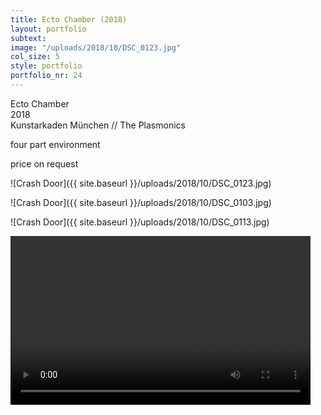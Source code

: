 ```yaml
---
title: Ecto Chamber (2018)
layout: portfolio
subtext: 
image: "/uploads/2018/10/DSC_0123.jpg"
col_size: 5
style: portfolio
portfolio_nr: 24
---
```


Ecto Chamber  
2018  
Kunstarkaden München // The Plasmonics

four part environment

price on request

![Crash Door]({{ site.baseurl }}/uploads/2018/10/DSC_0123.jpg)

![Crash Door]({{ site.baseurl }}/uploads/2018/10/DSC_0103.jpg)

![Crash Door]({{ site.baseurl }}/uploads/2018/10/DSC_0113.jpg)

<div style="width: 480px;" class="wp-video"><video class="wp-video-shortcode" id="video-1062-1" width="480" height="270" preload="metadata" controls="controls"><source type="video/mp4" src="{{ site.baseurl }}/uploads/2018/10/plasmonics2.m4v?_=1"><a href="{{ site.baseurl }}/uploads/2018/10/plasmonics2.m4v">{{ site.baseurl }}/uploads/2018/10/plasmonics2.m4v</a></video></div>
